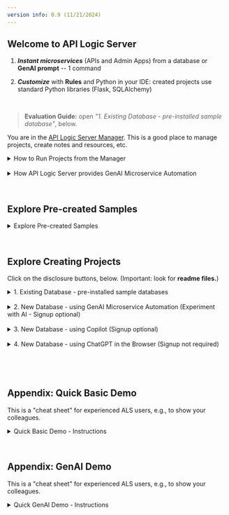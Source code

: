 ```yaml
---
version info: 0.9 (11/21/2024)
---
```

## Welcome to API Logic Server

1. ***Instant microservices*** (APIs and Admin Apps) from a database or **GenAI prompt** -- 1 command

2. ***Customize*** with **Rules** and Python in your IDE: created projects use standard Python libraries (Flask, SQLAlchemy)

</br>

> **Evaluation Guide:** open *"1. Existing Database - pre-installed sample database"*, below.

You are in the [API Logic Server Manager](https://apilogicserver.github.io/Docs/Manager/).  This is a good place to manage projects, create notes and resources, etc.

<details markdown>

<summary>How to Run Projects from the Manager </summary>

<br>You typically run projects by opening an IDE on the project folder, using provided Run Configurations.

For a quick preview, you can also run from the Manager; there are 2 ways:

1. Use ***another instance of VSCode.***  You can *examine* them in this current instance, but *run* them in their own instance.

    * To do so, you probably want to acquire this extension: `Open Folder Context Menus for VS Code`. It will enable you to open the sample, tutorial or your own projects in another instance of VSCode.

    * This option provides more Run/Debug options (e.g., run without security, etc),

2. Or, use the Run/Debug Entry: `API Logic Server Run (run project from manager)`

</details>
</br>

<details markdown>

<summary>How API Logic Server provides GenAI Microservice Automation </summary>

&nbsp;

## Using GenAI Microservice Automation

Use the CLI (Command Language Interface, in your IDE) to create projects from either existing databases, or GenAI prompts.  This creates a project you can open, run and customize in your IDE.

[![GenAI Automation](https://github.com/ApiLogicServer/Docs/blob/main/docs/images/sample-ai/copilot/genai-automation-video.png?raw=true)](https://www.youtube.com/watch?v=LSh7mqGiT0k&t=5s "Microservice Automation")

&nbsp;

## What Is API Logic Server

It's an open source Python project consisting of a CLI to create projects, and runtime libraries to execute them.

[![Architecture](https://github.com/ApiLogicServer/Docs/blob/main/docs/images/Architecture-What-Is.png?raw=true)](https://apilogicserver.github.io/Docs/Architecture-What-Is/#runtimes-and-cli)

&nbsp;

## Modern Scalable Runtime Architecture

Created projects use standard Flask and SQLAlchemy; automation is provided by Logic Bank (the rule engine) and SAFRS (JSON:APIs).  Scripts are provided to containerize projects, and deploy to Azure.

[![Architecture - Runtime](https://github.com/ApiLogicServer/Docs/blob/main/docs/images/Architecture-Runtime-Stack.png?raw=true)](https://apilogicserver.github.io/Docs/Architecture-What-Is/#key-runtime-components)

&nbsp;

</details>

&nbsp;

## Explore Pre-created Samples

<details markdown>

<summary> Explore Pre-created Samples</summary>

<br>The `samples` folder has pre-created important projects you will want to review at some point (Important: look for **readme files**):

* [nw_sample_nocust](https://apilogicserver.github.io/Docs/Tutorial/) - northwind (customers, orders...) database

    * This reflects the results you can expect with your own databases

* [nw_sample](https://apilogicserver.github.io/Docs/Sample-Database/) - same database, but with ***with [customizations](https://apilogicserver.github.io/Docs/IDE-Customize/) added***.  It's a great resource for exploring how to customize your projects.

    * Hint: use your IDE to search for `#als`

* [tutorial](https://apilogicserver.github.io/Docs/Tutorial/) - short (~30 min) walk-through of using API Logic Server using the northwind (customers, orders...) database

</br>

<details markdown>

<summary>You can always re-create the samples</summary>

<br>Re-create them as follows:

1. Open a terminal window (**Terminal > New Terminal**), and paste the following CLI command:

```bash
ApiLogicServer create --project-name=samples/tutorial --db-url=
ApiLogicServer create --project-name=samples/nw_sample --db-url=nw+
ApiLogicServer create --project-name=samples/nw_sample_nocust --db-url=nw
```
</details>


</details>


&nbsp;

##  Explore Creating Projects

Click on the disclosure buttons, below.  (Important: look for **readme files.**)
</br>

<details markdown>

<summary> 1. Existing Database - pre-installed sample databases </summary>

<br>For a self-demo, use the CLI (**Terminal > New Terminal**), and try the pre-installed [**Basic Demo**](https://apilogicserver.github.io/Docs/Sample-Basic-Demo/):

```
als create --project-name=basic_demo --db-url=basic_demo
```

<br>To create a larger project, try the pre-installed [**northwind database**](https://apilogicserver.github.io/Docs/Tutorial/) (imagine your own database here):

```
als create --project-name=nw_sample_nocust --db-url=sqlite:///nw.sqlite
```

<br>See **with customizations** in the [pre-created sample apps](#important-pre-created-sample-apps).  This is an **important learning resource**.

Then, try your own databases [(db-url examples here)](https://apilogicserver.github.io/Docs/Database-Connectivity/), or experiment with [these Docker databases](https://apilogicserver.github.io/Docs/Database-Docker/).

</details>
</br>

<details markdown>

<summary> 2. New Database - using GenAI Microservice Automation (Experiment with AI - Signup optional)</summary>

<br>You can do this with or without signup:

1. If you have signed up, this will create and open a project called `genai_demo` from `genai_demo.prompt` (available in left Explorer pane):

```bash
als genai --using=system/genai/examples/genai_demo/genai_demo.prompt
```


2. ***Or,*** you can simulate the process (no signup) using:


```bash
als genai --using=genai_demo.prompt --repaired-response=system/genai/examples/genai_demo/genai_demo_conversation/genai_demo_conversation_005.response-example
```
</br>

<details markdown>

<summary> What Just Happened? &nbsp;&nbsp;&nbsp;Next Steps...</summary>

<br>`genai` processing is shown below (internal steps denoted in grey):

1. You create your.prompt file, and invoke `als genai --using=your.prompt`.  genai then creates your project as follows:

    a. Submits your prompt to the `ChatGPT API`

    b. Writes the response to file, so you can correct and retry if anything goes wrong

    c. Extracts model.py from the response

    d. Invokes `als create-from-model`, which creates the database and your project

2. Your created project is opened in your IDE, ready to execute and customize.  

    a. Review `Sample-Genai.md`, Explore Customizations.

![GenAI Automation](system/images/genai.png)

</details>
</br>

<details markdown>

<summary> You can iterate the data model and logic</summary>

<br>You can add new columns/tables, while keeping the prior model intact:

```bash title='Iterate Without Logic'
# Step 1 - create without logic
als genai --project-name='genai_demo_no_logic' --using=system/genai/examples/genai_demo/genai_demo_no_logic.prompt
# open Docs/db.dbml
```

```bash title='Iterate With Logic'
# Iterate with data model and logic
als genai --project-name='genai_demo_with_logic' --using=system/genai/examples/genai_demo/genai_demo_iteration
# open Docs/db.dbml
```
</details>
</br>

<details markdown>

<summary> You can declare informal logic</summary>

<br>You can declare rules using dot notation, or more informally:

```bash title="Informal Logic (no dot notation)"
als genai --using=system/genai/examples/genai_demo/genai_demo_informal.prompt --project-name=genai_demo_informal
```
</details>
</br>


<details markdown>

<summary> Multi-Rule Logic</summary>

<br>You can add new columns/tables, while keeping the prior model intact:

```bash title="Multi-Rule Logic"
als genai --using=system/genai/examples/emp_depts/emp_dept.prompt
```
</details>
</br>

<details markdown>

<summary> You can ask AI to suggest logic (great way to learn!)</summary>

<br>You can create a project, and ask GenAI for logic suggestions:

```bash title='1. Create Project, without Rules'
# 1. Create Project, without Rules
als genai --project-name='genai_demo_no_logic' --using=system/genai/examples/genai_demo/genai_demo_no_logic.prompt
```

```bash title="2. Request Rule Suggestions"
# 2. Request Rule Suggestions
cd genai_demo_no_logic
als genai-logic --suggest
```

You can review the suggestions in the `genai_demo_no_logic` project:

 * See and edit: `docs/logic/logic_suggestions.txt` (used in step 3, below)
    * This corresponds to the Suggestions Editor - Logic View in the WebGenAI web app
 * Diagnostic info at: `docs/logic/logic_suggestions.response`

```bash title="3. See the rules for the logic"
# 3. See the rule code for the logic
als genai-logic --suggest --logic='*'
```
You can inspect the code from your `docs/logic/logic_suggestions.txt` at:

* `docs/logic/logic_suggestions_code.txt`
    * This corresponds to the Suggestions Editor - Code View in the WebGenAI web app

Notes about generated code:
* This service is intended to identify logic that does not translate into proper code
    * Delete the logic lines from `docs/logic/logic_suggestions.txt`
* It is not advised to paste the code into `logic/declare_logic.py`
    * Your logic may result in new data model attributes
    * These are created by running `als genai` (next step)

When you are ready to proceed:
1. Paste your `docs/logic/logic_suggestions.txt` into: `docs/genai_demo_no_logic_004.prompt`
2. Execute the following:

```bash title="4. Now, (alter and) Implement the Rule Suggestions"
# 4. Now, (alter and) Implement the Rule Suggestions
cd ..
als genai --project-name='genai_demo_with_logic' --using=genai_demo_no_logic/docs
```


</details>
</br>

<details markdown>

<summary> You can also execute directly, and iterate</summary>

<br>You can add new columns/tables, while keeping the prior model intact:

```bash title="Iterate"
# create project without creating a file...
als genai-create --project-name='customer_orders' --using='customer orders'

als genai-iterate --using='add Order Details and Products'
# open Docs/db.dbml
```

</details>
</br>

<details markdown>

<summary> AI somtimes fails - here's how to recover</summary>

<br>AI results are not consistent, so the model file may need corrections.  You can find it at `system/genai/temp/model.py`.  You can correct the model file, and then run:

```bash
als create --project-name=genai_demo --from-model=system/genai/temp/create_db_models.py --db-url=sqlite
```

Or, correct the chatgpt response, and

```bash
als genai --using=genai_demo.prompt --repaired-response=system/genai/examples/genai_demo/genai_demo.response_example
```

We have seen failures such as:

* duplicate definition of `DECIMAL`
* unclosed parentheses
* data type errors in test data creation
* wrong engine import: from logic_bank import Engine, constraint
* bad test data creation: with Engine() as engine...
* Bad load code (no session)

</details>
</br>

<details markdown>

<summary> Postgresql Example </summary>

You can test this as follows:

1. Use [our docker image](https://apilogicserver.github.io/Docs/Database-Docker/):
2. And try:

```bash
als genai --using=system/genai/examples/postgres/genai_demo_pg.prompt --db-url=postgresql://postgres:p@localhost/genai_demo
```

Provisos:

* You have to create the database first; we are considering automating that: https://stackoverflow.com/questions/76294523/why-cant-create-database-if-not-exists-using-sqlalchemy

</details>
</details>
</br>

<details markdown>

<summary> 3. New Database - using Copilot (Signup optional) </summary>

<br>You can use Copilot chat (if extension installed; if not, skip to step 3):

1. Create a model, eg:

<details markdown>

<summary> Show Me How to Use Copilot </summary>

<br>>Paste this into the Copilot prompt:

```
Use SQLAlchemy to create a sqlite database named sample_ai.sqlite, with customers, orders, items and product

Hints: use autonum keys, allow nulls, Decimal types, foreign keys, no check constraints.

Include a notes field for orders.

Create a few rows of only customer and product data.

Enforce the Check Credit requirement (do not generate check constraints):

1. Customer.Balance <= CreditLimit
2. Customer.Balance = Sum(Order.AmountTotal where date shipped is null)
3. Order.AmountTotal = Sum(Items.Amount)
4. Items.Amount = Quantity * UnitPrice
5. Store the Items.UnitPrice as a copy from Product.UnitPrice
```

![copilot](system/images/copilot.png)
</details>

<br>

2. Paste the copilot response into a new `sample_ai.py` file

3. Create your project:

```bash
als create --project-name=sample_ai --from-model=sample_ai.py --db-url=sqlite
```

4. This will create your database, create an API Logic Project from it, and launch your IDE.

</details>
</br>

<details markdown>

<summary> 4. New Database - using ChatGPT in the Browser (Signup not required)</summary>

<br>A final option for GenAI is to use your Browser with ChatGPT.

Please see [this doc](https://apilogicserver.github.io/Docs/Sample-AI-ChatGPT/)

</details>

&nbsp;

&nbsp;

## Appendix: Quick Basic Demo

This is a "cheat sheet" for experienced ALS users, e.g., to show your colleagues.

<details markdown>

<summary>Quick Basic Demo - Instructions</summary>

<br>This demo creates and customizes a project, starting from a database:

```bash title="Quick Basic Demo"

# Microservice Automation
# Admin App, API, Project
als create --project-name=basic_demo --db-url=basic_demo

# Logic and Security
# see logic (logic/declare_logic.py, logic/cocktail-napkin.jpg);  add an Order and Item
# see security (security/declare_security.py); compare customers, s1 vs. admin
als add-cust
als add-auth --db_url=auth

# Python Extensibility, Kafka Integration, Rebuild Iteration
# see logic/declare_logic.py (breakpoint for Kafka)
# Swagger: ServicesEndPoint.OrderB2B
als add-cust
als rebuild-from-database --db_url=sqlite:///database/db.sqlite
```

</details>


&nbsp;

## Appendix: GenAI Demo

This is a "cheat sheet" for experienced ALS users, e.g., to show your colleagues.

<details markdown>

<summary>Quick GenAI Demo - Instructions</summary>

<br>This demo creates and customizes a project, starting from a prompt:

```bash title="Quick GenAI Demo"

# Microservice Automation from GenAI Prompt
# Admin App, API, Project
als genai --using=system/genai/examples/genai_demo/genai_demo.prompt

# Or, Microservice Automation from Saved Response
# Admin App, API, Project
als genai --using=genai_demo.prompt --repaired-response=system/genai/temp/chatgpt_retry.response

# Logic and Security
#   - see logic (logic/declare_logic.py, logic/cocktail-napkin.jpg);  add an Order and Item
#   - see security (security/declare_security.py); compare customers, s1 vs. admin
# Python Extensibility, Kafka Integration, Rebuild Iteration
#   - see logic/declare_logic.py (breakpoint for Kafka)
#   - Swagger: ServicesEndPoint.OrderB2B
als add-cust
```

</details>
